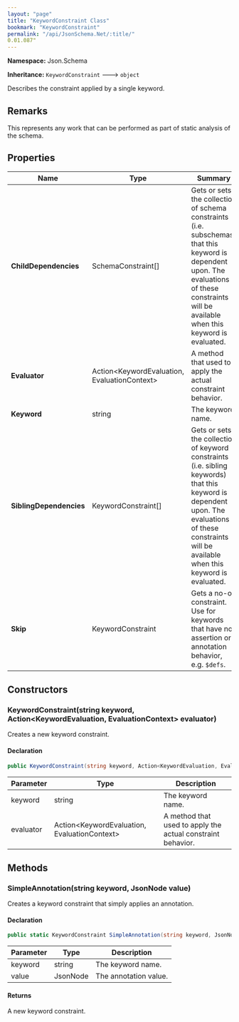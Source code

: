 ```yaml
---
layout: "page"
title: "KeywordConstraint Class"
bookmark: "KeywordConstraint"
permalink: "/api/JsonSchema.Net/:title/"
0.01.087"
---
```

**Namespace:** Json.Schema

**Inheritance:**
`KeywordConstraint`
 🡒 
`object`

Describes the constraint applied by a single keyword.

## Remarks

This represents any work that can be performed as part of static analysis of the schema.

## Properties

| Name | Type | Summary |
|---|---|---|
| **ChildDependencies** | SchemaConstraint[] | Gets or sets the collection of schema constraints (i.e. subschemas) that this keyword is dependent upon. The evaluations of these constraints will be available when this keyword is evaluated. |
| **Evaluator** | Action\<KeywordEvaluation, EvaluationContext\> | A method that used to apply the actual constraint behavior. |
| **Keyword** | string | The keyword name. |
| **SiblingDependencies** | KeywordConstraint[] | Gets or sets the collection of keyword constraints (i.e. sibling keywords) that this keyword is dependent upon. The evaluations of these constraints will be available when this keyword is evaluated. |
| **Skip** | KeywordConstraint | Gets a no-op constraint.  Use for keywords that have no assertion or annotation behavior, e.g. `$defs`. |

## Constructors

### KeywordConstraint(string keyword, Action\<KeywordEvaluation, EvaluationContext\> evaluator)

Creates a new keyword constraint.

#### Declaration

```c#
public KeywordConstraint(string keyword, Action<KeywordEvaluation, EvaluationContext> evaluator)
```

| Parameter | Type | Description |
|---|---|---|
| keyword | string | The keyword name. |
| evaluator | Action\<KeywordEvaluation, EvaluationContext\> | A method that used to apply the actual constraint behavior. |


## Methods

### SimpleAnnotation(string keyword, JsonNode value)

Creates a keyword constraint that simply applies an annotation.

#### Declaration

```c#
public static KeywordConstraint SimpleAnnotation(string keyword, JsonNode value)
```

| Parameter | Type | Description |
|---|---|---|
| keyword | string | The keyword name. |
| value | JsonNode | The annotation value. |


#### Returns

A new keyword constraint.

